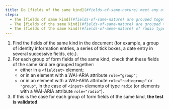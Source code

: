 ```yaml
---
title: Do [fields of the same kind](#fields-of-same-nature) meet any of these conditions, if necessary?
steps:
  - The [fields of same kind](#fields-of-same-nature) are grouped together in a `<fieldset>` tag.
  - The [fields of the same kind](#fields-of-same-nature) are grouped together in a tag with a WAI-ARIA attribute `role="group"`.
  - The [fields of the same kind](#fields-of-meme-nature) of radio type (`<input type="radio">`) or tags with a WAI-ARIA attribute `role="radio"`) are grouped together in a tag with a WAI-ARIA attribute `role="radiogroup"` or `role="group"`.
---
```


1. Find the fields of the same kind in the document (for example, a group of identity information entries, a series of tick boxes, a date entry in several successive fields, etc.).
2. For each group of form fields of the same kind, check that these fields of the same kind are grouped together:
   - either in a `<fieldset>` element;
   - or in an element with a WAI-ARIA attribute `role="group"`;
   - or in an element with a WAI-ARIA attribute `role="radiogroup"` or `"group"`, in the case of `<input>` elements of type `radio` (or elements with a WAI-ARIA attribute `role="radio"`).
3. If this is the case for each group of form fields of the same kind, **the test is validated**.

